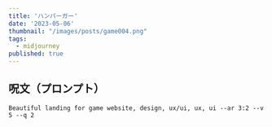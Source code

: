 ```yaml
---
title: 'ハンバーガー'
date: '2023-05-06'
thumbnail: "/images/posts/game004.png"
tags:
  - midjourney
published: true
---
```


## 呪文（プロンプト）
```
Beautiful landing for game website, design, ux/ui, ux, ui --ar 3:2 --v 5 --q 2
```